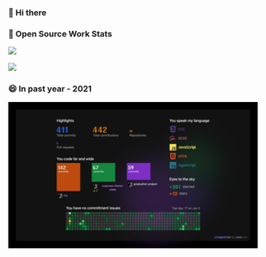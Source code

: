 ### 👋 Hi there


### 💬 Open Source Work Stats

![](https://github-readme-stats.vercel.app/api/top-langs?username=shuaxindiary&show_icons=true&theme=buefy&layout=compact&card_width=445)

![](https://github-readme-stats.vercel.app/api?username=shuaxindiary&show_icons=true&count_private=true&theme=buefy)

<!-- ### ✨Individual Project
- [色卡](https://github.com/SHUAXINDIARY/colorGuide)
- [demo-cli](https://github.com/SHUAXINDIARY/demo-cli)：基于gulp封装的开箱即用的ts、less练习开发环境
- [Vuex持久化插件](https://github.com/SHUAXINDIARY/cacheState)：缓存vuex数据 -->

### 😄 In past year - 2021

![](./wrapped_SHUAXINDIARY.png)

<!-- **SHUAXINDIARY/SHUAXINDIARY** is a ✨ _special_ ✨ repository because its `README.md` (this file) appears on your GitHub profile.

Here are some ideas to get you started:

- 🔭 I’m currently working on ...
- 🌱 I’m currently learning ...
- 👯 I’m looking to collaborate on ...
- 🤔 I’m looking for help with ...
- 💬 Ask me about ...
- 📫 How to reach me: ...
- 😄 Pronouns: ...
- ⚡ Fun fact: ... -->
